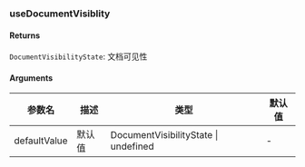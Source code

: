 ### useDocumentVisiblity

#### Returns
`DocumentVisibilityState`: 文档可见性

#### Arguments
|参数名|描述|类型|默认值|
|---|---|---|---|
|defaultValue|默认值|DocumentVisibilityState \| undefined |-|